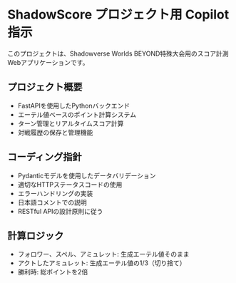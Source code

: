 <!-- Use this file to provide workspace-specific custom instructions to Copilot. For more details, visit https://code.visualstudio.com/docs/copilot/copilot-customization#_use-a-githubcopilotinstructionsmd-file -->

# ShadowScore プロジェクト用 Copilot 指示

このプロジェクトは、Shadowverse Worlds BEYOND特殊大会用のスコア計測Webアプリケーションです。

## プロジェクト概要
- FastAPIを使用したPythonバックエンド
- エーテル値ベースのポイント計算システム
- ターン管理とリアルタイムスコア計算
- 対戦履歴の保存と管理機能

## コーディング指針
- Pydanticモデルを使用したデータバリデーション
- 適切なHTTPステータスコードの使用
- エラーハンドリングの実装
- 日本語コメントでの説明
- RESTful APIの設計原則に従う

## 計算ロジック
- フォロワー、スペル、アミュレット: 生成エーテル値そのまま
- アクトしたアミュレット: 生成エーテル値の1/3（切り捨て）
- 勝利時: 総ポイントを2倍
